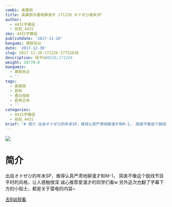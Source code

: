 ```yaml
---
combi: 奥黛丽
title: 奥黛丽与雷电聊漫才 171226 オドぜひ歳末SP
author:
  - 4431字幕组
  - 叔叔_4431
zmz: 4431字幕组
publishdate: '2017-12-26'
bangumi: 黛丽务必
date: '2017-12-30'
slug: 2017-12-30-171226-17752636
description: 段子&#8226;171226
weight: 28770.0
bangumis:
  - 黛丽务必
  - ''
tags:
  - 奥黛丽
  - 若林
  - 春日俊彰
  - 若林正恭
  - ''
categories:
  - 4431字幕组
  - 叔叔_4431
brief: '# 简介 出自オドぜひ的年末SP，难得认真严肃地聊漫才和M-1， 简直不像这个脱线节目平时的风格，让人感触很深 诚心推荐爱漫才的同学们看w 另外这次也翻了字幕下方的小贴士，都是关于雷电的内容~'
---
```

![](https://i.imgur.com/GqJYwG3.png)
# 简介  
出自オドぜひ的年末SP，难得认真严肃地聊漫才和M-1，
简直不像这个脱线节目平时的风格，让人感触很深
诚心推荐爱漫才的同学们看w
另外这次也翻了字幕下方的小贴士，都是关于雷电的内容~  

[去B站观看](https://www.bilibili.com/video/av17752636/)
 
